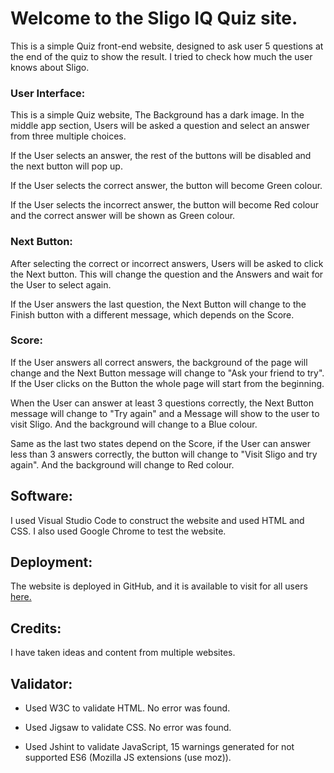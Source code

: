 # Welcome to the Sligo IQ Quiz site.

This is a simple Quiz front-end website, designed to ask user 5 questions at the end of the quiz to show the result. I tried to check how much the user knows about Sligo.

### User Interface:

This is a simple Quiz website, The Background has a dark image. In the middle app section, Users will be asked a question and select an answer from three multiple choices.

If the User selects an answer, the rest of the buttons will be disabled and the next button will pop up.

If the User selects the correct answer, the button will become Green colour.

If the User selects the incorrect answer, the button will become Red colour and the correct answer will be shown as Green colour.

### Next Button:

After selecting the correct or incorrect answers, Users will be asked to click the Next button. This will change the question and the Answers and wait for the User to select again.

If the User answers the last question, the Next Button will change to the Finish button with a different message, which depends on the Score.

### Score:

If the User answers all correct answers, the background of the page will change and the Next Button message will change to "Ask your friend to try". If the User clicks on the Button the whole page will start from the beginning. 

When the User can answer at least 3 questions correctly, the Next Button message will change to "Try again" and a Message will show to the user to visit Sligo. And the background will change to a Blue colour.

Same as the last two states depend on the Score, if the User can answer less than 3 answers correctly, the button will change to "Visit Sligo and try again". And the background will change to Red colour.

## Software:
I used Visual Studio Code to construct the website and used HTML and CSS. I also used Google Chrome to test the website.

## Deployment:
The website is deployed in GitHub, and it is available to visit for all users [here.](https://mnalrashid.github.io/Portfolio-Project-2/)

## Credits:
I have taken ideas and content from multiple websites.

## Validator:

- Used W3C to validate HTML. No error was found.

- Used Jigsaw to validate CSS. No error was found.

- Used Jshint to validate JavaScript, 15 warnings generated for not supported ES6 (Mozilla JS extensions (use moz)).


